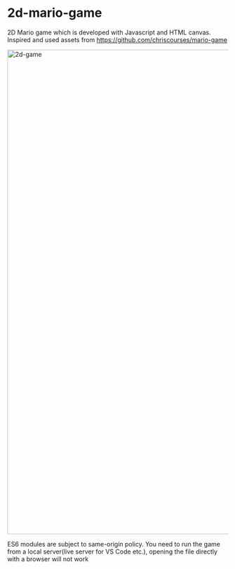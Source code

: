 # 2d-mario-game
2D Mario game which is developed with Javascript and HTML canvas.
Inspired and used assets from https://github.com/chriscourses/mario-game

<img width="1105" alt="2d-game" src="https://user-images.githubusercontent.com/84105094/166220578-cf524235-866d-4f1e-aeaf-376f0cb9a843.png">

ES6 modules are subject to same-origin policy. You need to run the game from a local server(live server for VS Code etc.), opening the file directly with a browser will not work
